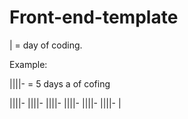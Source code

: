 # Front-end-template

| = day of coding. 

Example: 

||||-  = 5 days a of cofing 

||||- ||||- ||||- ||||- ||||-
||||- |   
